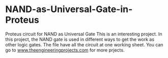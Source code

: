 # NAND-as-Universal-Gate-in-Proteus
Proteus circuit for NAND as Universal Gate 
This is an interesting project. In this project, the NAND gate is used in different ways to get the work as other logic gates. The file have all the circuit at one working sheet. You can go to www.theengineeringprojects.com for more prjects.
